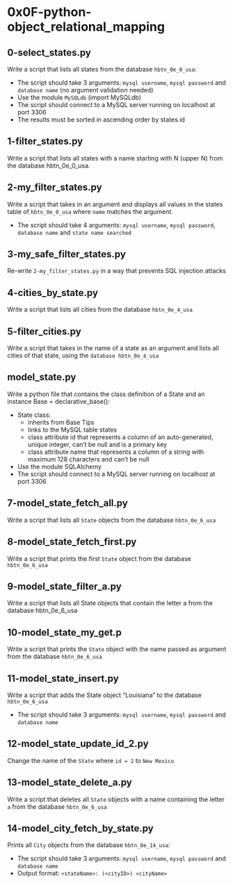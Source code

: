 # 0x0F-python-object_relational_mapping

## 0-select_states.py
Write a script that lists all states from the database `hbtn_0e_0_usa`:
- The script should take 3 arguments: `mysql username`, `mysql password` and `database name` (no argument validation needed)
- Use the module `MySQLdb` (import MySQLdb)
- The script should connect to a MySQL server running on localhost at port 3306
- The results must be sorted in ascending order by states.id

## 1-filter_states.py
Write a script that lists all states with a name starting with N (upper N) from the database hbtn_0e_0_usa.

## 2-my_filter_states.py
Write a script that takes in an argument and displays all values in the states table of `hbtn_0e_0_usa` where `name` matches the argument.
- The script should take 4 arguments: `mysql username`, `mysql password`, `database name` and `state name searched`

## 3-my_safe_filter_states.py
Re-write `2-my_filter_states.py` in a way that prevents SQL injection attacks

## 4-cities_by_state.py
Write a script that lists all cities from the database `hbtn_0e_4_usa`

## 5-filter_cities.py
Write a script that takes in the name of a state as an argument and lists all cities of that state, using the `database hbtn_0e_4_usa`

## model_state.py
Write a python file that contains the class definition of a State and an instance Base = declarative_base():
- State class:
   - inherits from Base Tips
   - links to the MySQL table states
   - class attribute id that represents a column of an auto-generated, unique integer, can’t be null and is a primary key
   - class attribute name that represents a column of a string with maximum 128 characters and can’t be null
- Use the module SQLAlchemy
- The script should connect to a MySQL server running on localhost at port 3306


## 7-model_state_fetch_all.py
Write a script that lists all `State` objects from the database `hbtn_0e_6_usa`

## 8-model_state_fetch_first.py
Write a script that prints the first `State` object from the database `hbtn_0e_6_usa`

## 9-model_state_filter_a.py
Write a script that lists all State objects that contain the letter a from the database hbtn_0e_6_usa

## 10-model_state_my_get.p
Write a script that prints the `State` object with the name passed as argument from the database `hbtn_0e_6_usa`

## 11-model_state_insert.py
Write a script that adds the State object “Louisiana” to the database `hbtn_0e_6_usa`
- The script should take 3 arguments: `mysql username`, `mysql password` and `database name`

## 12-model_state_update_id_2.py
Change the name of the `State` where `id = 2` to `New Mexico`

## 13-model_state_delete_a.py
Write a script that deletes all `State` objects with a name containing the letter `a` from the database `hbtn_0e_6_usa`

## 14-model_city_fetch_by_state.py
Prints all `City` objects from the database `hbtn_0e_14_usa`:
- The script should take 3 arguments: `mysql username`, `mysql password` and `database name`
- Output format: `<stateName>: (<cityID>) <cityName>`
